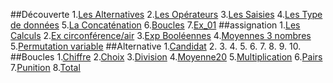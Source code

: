 ##Découverte
1.[Les Alternatives](./decouverte/LesAlternatives.java)
2.[Les Opérateurs](./decouverte/LesOpérateurs.java)
3.[Les Saisies](./decouverte/LesSaisies.java)
4.[Les Type de données](./decouverte/LesTypededonnées.java)
5.[La Concaténation](./decouverte/LaConcaténation.java)
6.[Boucles](./decouverte/Boucles.java)
7.[Ex_01](./decouverte/Ex_01.java)
##assignation
1.[Les Calculs](./assignation/LesCalculs.java)
2.[Ex circonférence/air](./assignation/Excirconférence/air.java)
3.[Exp Booléennes](./assignation/ExpBooléennes.java)
4.[Moyennes 3 nombres](./assignation/Moyennes3nombres.java)
5.[Permutation variable](./assignation/ermutationvariable.java)
##Alternative
1.[Candidat](./assignation/Candidat.java)
2.
3.
4.
5.
6.
7.
8.
9.
10.
##Boucles
1.[Chiffre](./Boucles/Chiffre.java)
2.[Choix](./Boucles/Choix.java)
3.[Division](./Boucles/Division.java)
4.[Moyenne20](./Boucles/Moyenne20.java)
5.[Multiplication](./Boucles/Multiplication.java)
6.[Pairs](./Boucles/Pairs.java)
7.[Punition](./Boucles/Punition.java)
8.[Total](./Boucles/Total.java)
